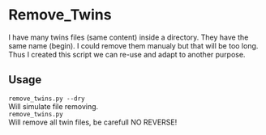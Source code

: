# Remove_Twins
I have many twins files (same content) inside a directory. They have the same name (begin).
I could remove them manualy but that will be too long.
Thus I created this script we can re-use and adapt to another purpose.
## Usage
`remove_twins.py --dry`  
Will simulate file removing.  
`remove_twins.py`  
Will remove all twin files, be carefull NO REVERSE!